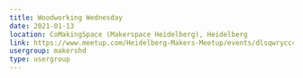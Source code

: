 ```yaml
---
title: Woodworking Wednesday
date: 2021-01-13
location: CoMakingSpace (Makerspace Heidelberg), Heidelberg
link: https://www.meetup.com/Heidelberg-Makers-Meetup/events/dlsqwrycccbrb/
usergroup: makershd
type: usergroup
---
```

